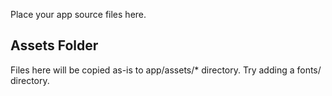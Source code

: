 Place your app source files here.


## Assets Folder
Files here will be copied as-is to app/assets/* directory. Try adding a fonts/ directory.

